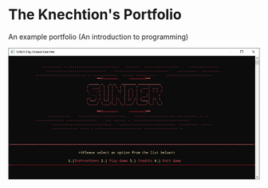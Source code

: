 # The Knechtion's Portfolio
An example portfolio (An introduction to programming)

![SUNDER](./SUNDER.jpg)
